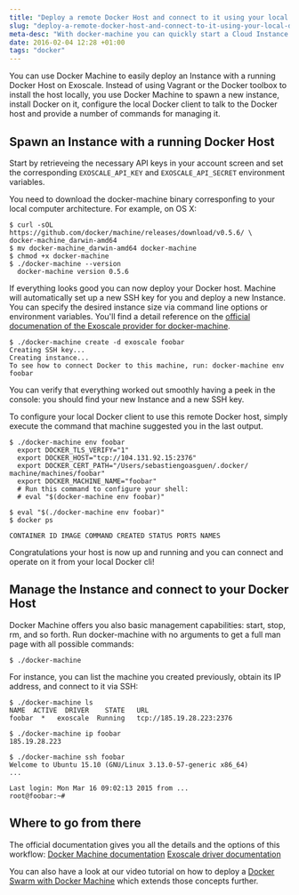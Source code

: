 ```yaml
---
title: "Deploy a remote Docker Host and connect to it using your local Docker Client"
slug: "deploy-a-remote-docker-host-and-connect-to-it-using-your-local-docker-client"
meta-desc: "With docker-machine you can quickly start a Cloud Instance with a pre-loaded Docker host and control it from your local Docker client."
date: 2016-02-04 12:28 +01:00
tags: "docker"
---
```


You can use Docker Machine to easily deploy an Instance with a running Docker Host on Exoscale. Instead of using Vagrant or the Docker toolbox to install the host locally, you use Docker Machine to spawn a new instance, install Docker on it, configure the local Docker client to talk to the Docker host and provide a number of commands for managing it.

## Spawn an Instance with a running Docker Host

Start by retrieveing the necessary API keys in your account screen and set the corresponding `EXOSCALE_API_KEY` and `EXOSCALE_API_SECRET` environment variables.

You need to download the docker-machine binary corresponfing to your local computer architecture. For example, on OS X:

    $ curl -sOL https://github.com/docker/machine/releases/download/v0.5.6/ \
    docker-machine_darwin-amd64
    $ mv docker-machine_darwin-amd64 docker-machine
    $ chmod +x docker-machine
    $ ./docker-machine --version
      docker-machine version 0.5.6

If everything looks good you can now deploy your Docker host. Machine will automatically set up a new SSH key for you and deploy a new Instance.
You can specify the desired instance size via command line options or environment variables. You'll find a detail reference on the [official documenation of the Exoscale provider for docker-machine](https://docs.docker.com/machine/drivers/exoscale/).

    $ ./docker-machine create -d exoscale foobar
    Creating SSH key...
    Creating instance...
    To see how to connect Docker to this machine, run: docker-machine env foobar

You can verify that everything worked out smoothly having a peek in the  console: you should find your new Instance and a new SSH key.

To configure your local Docker client to use this remote Docker host, simply execute the command that machine suggested you in the last output.

    $ ./docker-machine env foobar
      export DOCKER_TLS_VERIFY="1"
      export DOCKER_HOST="tcp://104.131.92.15:2376"
      export DOCKER_CERT_PATH="/Users/sebastiengoasguen/.docker/ machine/machines/foobar"
      export DOCKER_MACHINE_NAME="foobar"
      # Run this command to configure your shell:
      # eval "$(docker-machine env foobar)"

    $ eval "$(./docker-machine env foobar)"
    $ docker ps

    CONTAINER ID IMAGE COMMAND CREATED STATUS PORTS NAMES

Congratulations your host is now up and running and you can connect and operate on it from your local Docker cli!

## Manage the Instance and connect to your Docker Host

Docker Machine offers you also basic management capabilities: start, stop, rm, and so forth. Run docker-machine with no arguments to get a full man page with all possible commands:

    $ ./docker-machine

For instance, you can list the machine you created previously, obtain its IP address, and connect to it via SSH:

    $ ./docker-machine ls
    NAME  ACTIVE  DRIVER    STATE   URL
    foobar  *   exoscale  Running   tcp://185.19.28.223:2376

    $ ./docker-machine ip foobar
    185.19.28.223

    $ ./docker-machine ssh foobar
    Welcome to Ubuntu 15.10 (GNU/Linux 3.13.0-57-generic x86_64)
    ...

    Last login: Mon Mar 16 09:02:13 2015 from ...
    root@foobar:~#


## Where to go from there
The official documentation gives you all the details and the options of this workflow:
[Docker Machine documentation](https://docs.docker.com/machine/)
[Exoscale driver documentation](https://docs.docker.com/machine/drivers/exoscale/)

You can also have a look at our video tutorial on how to deploy a [Docker Swarm with Docker Machine](https://www.exoscale.ch/syslog/2015/06/23/deploy-docker-swarm/) which extends those concepts further.
